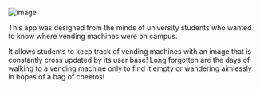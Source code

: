 ![image](https://user-images.githubusercontent.com/32465265/209033821-bbaf640c-5b27-4703-97e0-942c71db8128.png)

This app was designed from the minds of university students who wanted to know where vending machines were on campus.

It allows students to keep track of vending machines with an image that is constantly cross updated by its user base! Long forgotten are the days of walking to a vending machine only to find it empty or wandering aimlessly in hopes of a bag of cheetos!
